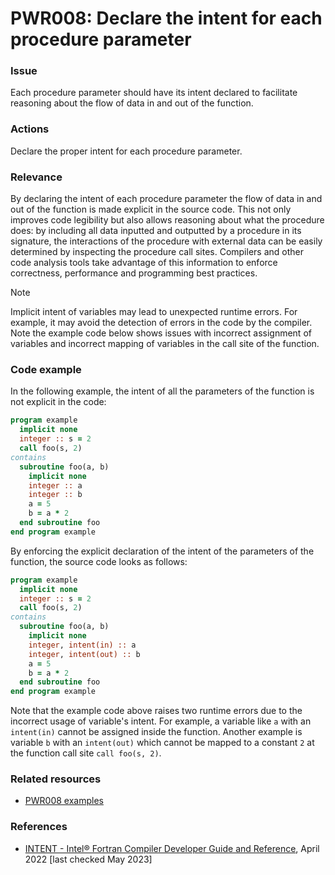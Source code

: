 # PWR008: Declare the intent for each procedure parameter

### Issue

Each procedure parameter should have its intent declared to facilitate reasoning
about the flow of data in and out of the function.

### Actions

Declare the proper intent for each procedure parameter.

### Relevance

By declaring the intent of each procedure parameter the flow of data in and out
of the function is made explicit in the source code. This not only improves code
legibility but also allows reasoning about what the procedure does: by including
all data inputted and outputted by a procedure in its signature, the
interactions of the procedure with external data can be easily determined by
inspecting the procedure call sites. Compilers and other code analysis tools
take advantage of this information to enforce correctness, performance and
programming best practices.

> [!NOTE]
> Implicit intent of variables may lead to unexpected runtime errors. For
> example, it may avoid the detection of errors in the code by the compiler. Note
> the example code below shows issues with incorrect assignment of variables and
> incorrect mapping of variables in the call site of the function.

### Code example

In the following example, the intent of all the parameters of the function is
not explicit in the code:

```fortran
program example
  implicit none
  integer :: s = 2
  call foo(s, 2)
contains
  subroutine foo(a, b)
    implicit none
    integer :: a
    integer :: b
    a = 5
    b = a * 2
  end subroutine foo
end program example
```

By enforcing the explicit declaration of the intent of the parameters of the
function, the source code looks as follows:

```fortran
program example
  implicit none
  integer :: s = 2
  call foo(s, 2)
contains
  subroutine foo(a, b)
    implicit none
    integer, intent(in) :: a
    integer, intent(out) :: b
    a = 5
    b = a * 2
  end subroutine foo
end program example
```

Note that the example code above raises two runtime errors due to the incorrect
usage of variable's intent. For example, a variable like `a` with an
`intent(in)` cannot be assigned inside the function. Another example is variable
`b` with an `intent(out)` which cannot be mapped to a constant `2` at the
function call site `call foo(s, 2)`.

### Related resources

* [PWR008 examples](https://github.com/codee-com/open-catalog/tree/main/Checks/PWR008/)

### References

* [INTENT - Intel® Fortran Compiler Developer Guide and Reference](https://www.intel.com/content/www/us/en/develop/documentation/fortran-compiler-oneapi-dev-guide-and-reference/top/language-reference/a-to-z-reference/h-to-i/intent.html),
April 2022 [last checked May 2023]
